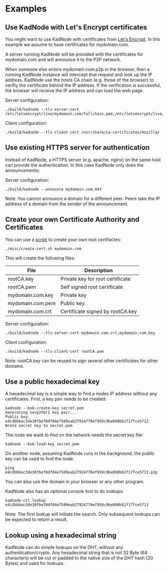 # Examples

## Use KadNode with Let's Encrypt certificates

You might want to use KadNode with certificates from [Let's Encrypt](https://letsencrypt.org/). In this example we assume to have certificates for mydomain.com.

A server running KadNode will be provided with the certificates for mydomain.com and will announce it to the P2P network.

When someone else enters mydomain.com.p2p in the browser, then a running KadNode instance will intercept that request and look up the IP address. KadNode use the hosts CA chain (e.g. those of the browser) to verifiy the certificate behind the IP address. If the verification is successful, the browser will receive the IP address and can load the web page.

Server configuration:
```  
./build/kadnode --tls-server-cert /etc/letsencrypt/live/mydomain.com/fullchain.pem,/etc/letsencrypt/live/mydomain.com/privkey.pem
```

Client configuration:
```  
./build/kadnode --tls-client-cert /usr/share/ca-certificates/mozilla/
```

## Use existing HTTPS server for authentication

Instead of KadNode, a HTTPS server (e.g. apache, nginx) on the same host can provide the authentication. In this case KadNode only does the announcements:

Server configuration:
```  
./build/kadnode --announce mydomain.com:443
```

Note: You cannot announce a domain for a different peer. Peers take the IP address of a domain from the sender of the announcement.

## Create your own Certificate Authority and Certificates

You can use a [script](create-cert.sh) to create your own root certifactes:

```
./misc/create-cert.sh mydomain.com
```

This will create the following files:

File             | Description
-----------------|---------------------------------
rootCA.key       | Private key for root certificate
rootCA.pem       | Self signed root certificate
mydomain.com.key | Private key
mydomain.com.pem | Public key
mydomain.com.crt | Certificate signed by rootCA.key

Server configuration:
```
./build/kadnode --tls-server-cert mydomain.com.crt,mydomain.com.key
```

Client configuration:
```  
./build/kadnode --tls-client-cert rootCA.pem
```

Note: rootCA.key can be reused to sign several other certificates for other domains.

## Use a public hexadecimal key

A hexadecimal key is a simple way to find a nodes IP address without any certificates.
First, a key pair needs to be created:

```
kadnode --bob-create-key secret.pem
Generating secp256r1 key pair...
Public key: e4cdbbbac3de30fbef8df84e7589eab27924770ef959c9be898b61f17fce5713
Wrote secret key to secret.pem
```

The node we want to find on the network needs the secret key file:

```
kadnode --bob-load-key secret.pem
```

On another node, assuming KadNode runs in the background, the public key can be used to find the node.

```
ping e4cdbbbac3de30fbef8df84e7589eab27924770ef959c9be898b61f17fce5713.p2p
```

You can also use the domain in your browser or any other program.

KadNode also has an optional console tool to do lookups:

```
kadnode-ctl lookup e4cdbbbac3de30fbef8df84e7589eab27924770ef959c9be898b61f17fce5713
```

Note: The first lookup will initiate the search. Only subsequent lookups can be expected to return a result.

## Lookup using a hexadecimal string

KadNode can do simple lookups on the DHT, without any authentication/crypto. Any hexadecimal string that is not 32 Byte (64 characters) will be cut or padded to the native size of the DHT hash (20 Bytes) and used for lookups.
